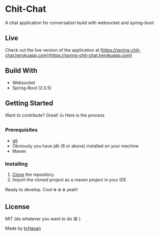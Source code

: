 # Chit-Chat
A chat application for conversation build with websocket and spring-boot

## Live
Check out the live version of the application at [https://spring-chit-chat.herokuapp.com](https://spring-chit-chat.herokuapp.com)

## Build With
- Websocket
- Spring-Boot (2.0.5)

## Getting Started
Want to contribute? Great! :thumbsup:  Here is the process
### Prerequisites
- [git](https://www.atlassian.com/git/tutorials/install-git)
- Obviously you have jdk (8 or above) installed on your machine
- Maven

### Installing
1. [Clone](https://help.github.com/articles/cloning-a-repository) the repository.
2. Import the cloned project as a maven project in your IDE

Ready to develop. Cool :snowflake: :snowflake: :snowflake: yeah! 

## License
MIT (do whatever you want to do :smile: )

Made by [krHasan](https://www.facebook.com/Bappikhandoker)
